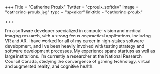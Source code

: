 +++
Title = "Catherine Proulx"
Twitter = "cproulx_softdev"
image = "catherine-proulx.jpg"
type = "speaker"
linktitle = "catherine-proulx"

+++

I’m a software developer specialized in computer vision and medical imaging research, with a strong focus on practical applications, including VR and AR. I have worked for all of my career in high-stakes software development, and I’ve been heavily involved with testing strategy and software development processes. My experience spans startups as well as large institutions. I’m currently a researcher at the National Research Council Canada, studying the convergence of gaming technology, virtual and augmented reality, and cognitive health.
